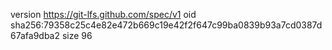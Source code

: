 version https://git-lfs.github.com/spec/v1
oid sha256:79358c25c4e82e472b669c19e42f2f647c99ba0839b93a7cd0387d67afa9dba2
size 96
